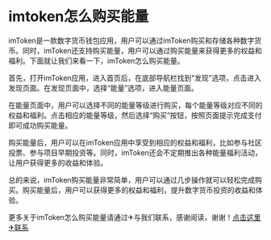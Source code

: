 # imtoken怎么购买能量

imToken是一款数字货币钱包应用，用户可以通过imToken购买和存储各种数字货币。同时，imToken还支持购买能量，用户可以通过购买能量来获得更多的权益和福利。下面就让我们来看一下，imToken怎么购买能量。

首先，打开imToken应用，进入首页后，在底部导航栏找到“发现”选项，点击进入发现页面。在发现页面中，选择“能量”选项，进入能量页面。

在能量页面中，用户可以选择不同的能量等级进行购买，每个能量等级对应不同的权益和福利。点击相应的能量等级，然后选择“购买”按钮，按照页面提示完成支付即可成功购买能量。

购买能量后，用户可以在imToken应用中享受到相应的权益和福利，比如参与社区投票、参与项目早期投资等。同时，imToken还会不定期推出各种能量福利活动，让用户获得更多的收益和体验。

总的来说，imToken购买能量非常简单，用户可以通过几步操作就可以轻松完成购买。购买能量后，用户可以获得更多的权益和福利，提升数字货币投资的收益和体验。

更多关于imToken怎么购买能量请通过✈与我们联系，感谢阅读，谢谢！[点击这里✈联系](https://www.trx.tw)